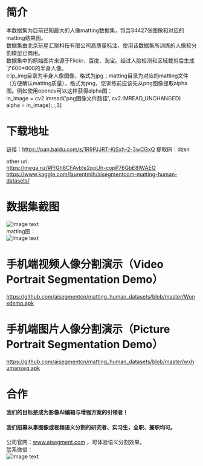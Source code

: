 # 简介
本数据集为目前已知最大的人像matting数据集，包含34427张图像和对应的matting结果图。  
数据集由北京玩星汇聚科技有限公司高质量标注，使用该数据集所训练的人像软分割模型已商用。  
数据集中的原始图片来源于Flickr、百度、淘宝。经过人脸检测和区域裁剪后生成了600*800的半身人像。  
clip_img目录为半身人像图像，格式为jpg；matting目录为对应的matting文件（方便确认matting质量），格式为png，您训练前应该先从png图像提取alpha图。例如使用opencv可以这样获得alpha图：  
in_image = cv2.imread('png图像文件路径', cv2.IMREAD_UNCHANGED)  
alpha = in_image[:,:,3]  
  
# 下载地址
链接：https://pan.baidu.com/s/1R9PJJRT-KjSxh-2-3wCGxQ 
提取码：dzsn 

other url:  
https://mega.nz/#F!Gh8CFAyb!e2ppUh-copP76GbE8IWAEQ  
https://www.kaggle.com/laurentmih/aisegmentcom-matting-human-datasets/
  
# 数据集截图
  ![Image text](https://github.com/aisegmentcn/matting_human_datasets/blob/master/1.png)  
  matting图：  
  ![Image text](https://github.com/aisegmentcn/matting_human_datasets/blob/master/2.png)
  
# 手机端视频人像分割演示（Video Portrait Segmentation Demo）
https://github.com/aisegmentcn/matting_human_datasets/blob/master/Wonxdemo.apk  

# 手机端图片人像分割演示（Picture Portrait Segmentation Demo）
https://github.com/aisegmentcn/matting_human_datasets/blob/master/wxhumanseg.apk  

# 合作
#### 我们的目标是成为影像AI编辑与增强方案的引领者！  
#### 我们招募从事图像或视频语义分割的研究者、实习生，全职、兼职均可。  
公司官网：www.aisegment.com ，可体验语义分割效果。  
联系微信：  
![Image text](https://github.com/aisegmentcn/matting_human_datasets/blob/master/wx.jpg)
